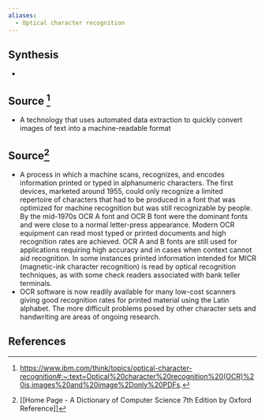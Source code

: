 ```yaml
---
aliases:
  - Optical character recognition
---
```

## Synthesis
- 
## Source [^1]
- A technology that uses automated data extraction to quickly convert images of text into a machine-readable format

## Source[^2]
- A process in which a machine scans, recognizes, and encodes information printed or typed in alphanumeric characters. The first devices, marketed around 1955, could only recognize a limited repertoire of characters that had to be produced in a font that was optimized for machine recognition but was still recognizable by people. By the mid-1970s OCR A font and OCR B font were the dominant fonts and were close to a normal letter-press appearance. Modern OCR equipment can read most typed or printed documents and high recognition rates are achieved. OCR A and B fonts are still used for applications requiring high accuracy and in cases when context cannot aid recognition. In some instances printed information intended for MICR (magnetic-ink character recognition) is read by optical recognition techniques, as with some check readers associated with bank teller terminals.
- OCR software is now readily available for many low-cost scanners giving good recognition rates for printed material using the Latin alphabet. The more difficult problems posed by other character sets and handwriting are areas of ongoing research.
## References

[^1]: https://www.ibm.com/think/topics/optical-character-recognition#:~:text=Optical%20character%20recognition%20(OCR)%20is,images%20and%20image%2Donly%20PDFs.
[^2]: [[Home Page - A Dictionary of Computer Science 7th Edition by Oxford Reference]]